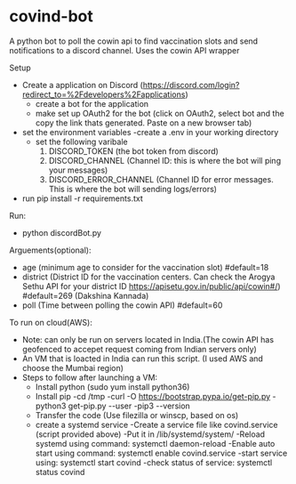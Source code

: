 # covind-bot
A python bot to poll the cowin api to find vaccination slots and send notifications to a discord channel.
Uses the cowin API wrapper


Setup 
- Create a application on Discord (https://discord.com/login?redirect_to=%2Fdevelopers%2Fapplications)
  - create a bot for the application
  - make set up OAuth2 for the bot (click on OAuth2, select bot and the copy the link thats generated. Paste on a new browser tab)
- set the environment variables 
    -create a .env in your working directory 
    - set the following varibale 
      1) DISCORD_TOKEN (the bot token from discord)
      2) DISCORD_CHANNEL (Channel ID: this is where the bot will ping your messages)
      3) DISCORD_ERROR_CHANNEL (Channel ID for error messages. This is where the bot will sending logs/errors) 
- run pip install -r requirements.txt 


Run:
- python discordBot.py 

Arguements(optional): 
  - age (minimum age to consider for the vaccination slot) #default=18
  - district (District ID for the vaccination centers. Can check the Arogya Sethu API for your district ID https://apisetu.gov.in/public/api/cowin#/) #default=269 (Dakshina Kannada)
  - poll (Time between polling the cowin API) #default=60
      


To run on cloud(AWS): 
  - Note: can only be run on servers located in India.(The cowin API has geofenced to accepet request coming from Indian servers only) 
  - An VM that is loacted in India can run this script. (I used AWS and choose the Mumbai region)
  - Steps to follow after launching a VM:
      - Install python (sudo yum install python36)
      - Install pip 
          -cd /tmp
          -curl -O https://bootstrap.pypa.io/get-pip.py
          -python3 get-pip.py --user
          -pip3 --version
      - Transfer the code (Use filezilla or winscp, based on os)
      - create a systemd service 
          -Create a service file like covind.service (script provided above)
          -Put it in /lib/systemd/system/
          -Reload systemd using command: systemctl daemon-reload
          -Enable auto start using command: systemctl enable covind.service
          -start service using: systemctl start covind
          -check status of service: systemctl status covind
